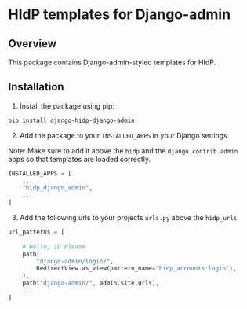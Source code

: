 # HIdP templates for Django-admin

## Overview

This package contains Django-admin-styled templates for HIdP.

## Installation

1. Install the package using pip:

```bash
pip install django-hidp-django-admin
```

2. Add the package to your `INSTALLED_APPS` in your Django settings.

Note: Make sure to add it above the `hidp` and the `django.contrib.admin` apps so that templates are loaded correctly.

```python
INSTALLED_APPS = [
    ...
    "hidp_django_admin",
    ...
]
```

3. Add the following urls to your projects `urls.py` above the `hidp_urls`.

```python
url_patterns = [
    ...
    # Hello, ID Please
    path(
        "django-admin/login/",
        RedirectView.as_view(pattern_name="hidp_accounts:login"),
    ),
    path("django-admin/", admin.site.urls),
    ...
]
